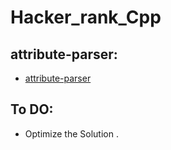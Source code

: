 # Hacker_rank_Cpp

## attribute-parser:
- [attribute-parser](https://www.hackerrank.com/challenges/attribute-parser/problem?isFullScreen=true)

## To DO:
- Optimize the Solution .
